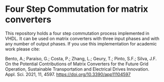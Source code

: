 # Four Step Commutation for matrix converters
This repository holds a four step commutation process implemented in VHDL. It can be used on matrix converters with three input phases and with any number of output phases. If you use this implementation for academic work please cite:

Bento, A.; Paraíso, G.; Costa, P.; Zhang, L.; Geury, T.; Pinto, S.F.; Silva, J.F. On the Potential Contributions of Matrix Converters for the Future Grid Operation, Sustainable Transportation and Electrical Drives Innovation. Appl. Sci. 2021, 11, 4597. https://doi.org/10.3390/app11104597 
